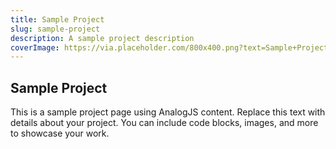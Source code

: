 ```yaml
---
title: Sample Project
slug: sample-project
description: A sample project description
coverImage: https://via.placeholder.com/800x400.png?text=Sample+Project
---
```


## Sample Project

This is a sample project page using AnalogJS content. Replace this text with details about your project. You can include code blocks, images, and more to showcase your work.
